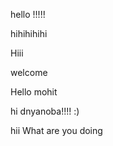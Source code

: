 

hello !!!!!

hihihihihi

Hiii



welcome

Hello mohit

hi dnyanoba!!!! :)

hii What are you doing
